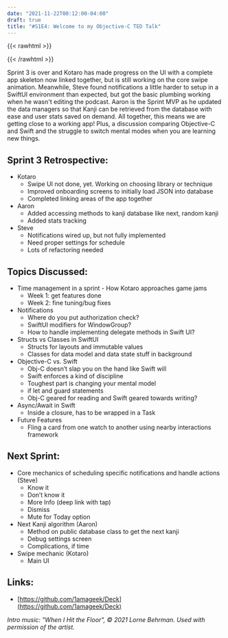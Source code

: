 ```yaml
---
date: "2021-11-22T00:12:00-04:00"
draft: true
title: "#S1E4: Welcome to my Objective-C TED Talk"
---
```


{{< rawhtml >}}

{{< /rawhtml >}}

Sprint 3 is over and Kotaro has made progress on the UI with a complete app skeleton now linked together, but is still working on the core swipe animation. Meanwhile, Steve found notifications a little harder to setup in a SwiftUI environment than expected, but got the basic plumbing working when he wasn't editing the podcast. Aaron is the Sprint MVP as he updated the data managers so that Kanji can be retrieved from the database with ease and user stats saved on demand.  All together, this means we are getting close to a working app! Plus, a discussion comparing Objective-C and Swift and the struggle to switch mental modes when you are learning new things.

## Sprint 3 Retrospective:
- Kotaro
    - Swipe UI not done, yet. Working on choosing library or technique
    - Improved onboarding screens to initially load JSON into database
    - Completed linking areas of the app together
- Aaron
    - Added accessing methods to kanji database like next, random kanji
    - Added stats tracking
- Steve
    - Notifications wired up, but not fully implemented
    - Need proper settings for schedule
    - Lots of refactoring needed

## Topics Discussed:
- Time management in a sprint - How Kotaro approaches game jams
    - Week 1: get features done
    - Week 2: fine tuning/bug fixes
- Notifications
    - Where do you put authorization check?
    - SwiftUI modifiers for WindowGroup?
    - How to handle implementing delegate methods in Swift UI?
- Structs vs Classes in SwiftUI
    - Structs for layouts and immutable values
    - Classes for data model and data state stuff in background
- Objective-C vs. Swift
    - Obj-C doesn’t slap you on the hand like Swift will
    - Swift enforces a kind of discipline
    - Toughest part is changing your mental model
    - if let and guard statements
    - Obj-C geared for reading and Swift geared towards writing?
- Async/Await in Swift 
    - Inside a closure, has to be wrapped in a Task
- Future Features
    - Fling a card from one watch to another using nearby interactions framework

## Next Sprint:
- Core mechanics of scheduling specific notifications and handle actions (Steve)
    - Know it
    - Don’t know it
    - More Info (deep link with tap)
    - Dismiss
    - Mute for Today option
- Next Kanji algorithm (Aaron)
    - Method on public database class to get the next kanji
    - Debug settings screen
    - Complications, if time
- Swipe mechanic (Kotaro)
    - Main UI

## Links:
- [https://github.com/1amageek/Deck](https://github.com/1amageek/Deck)


*Intro music: "When I Hit the Floor", © 2021 Lorne Behrman. Used with permission of the artist.*